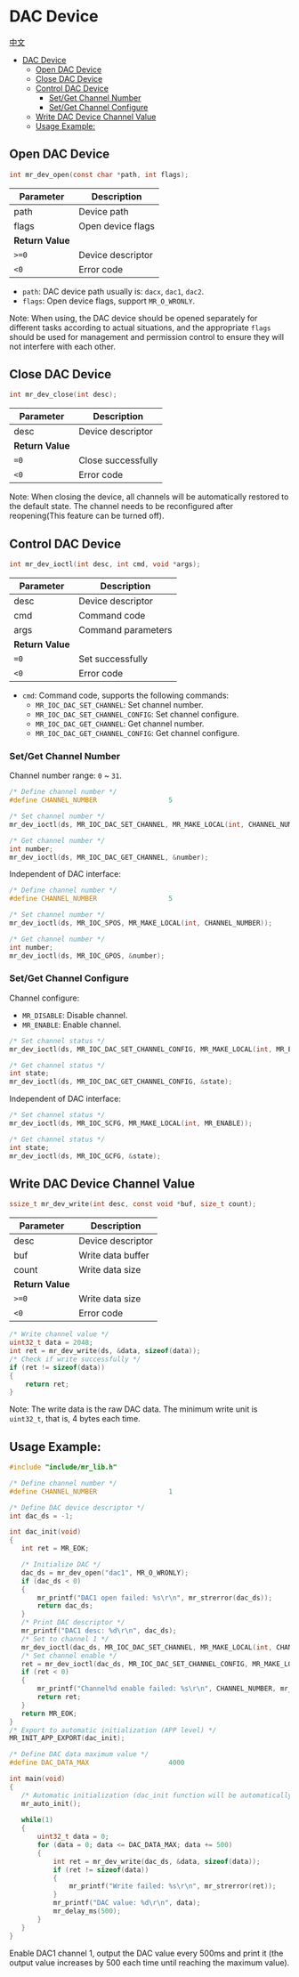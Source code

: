 # DAC Device

[中文](dac.md)

<!-- TOC -->
* [DAC Device](#dac-device)
  * [Open DAC Device](#open-dac-device)
  * [Close DAC Device](#close-dac-device)
  * [Control DAC Device](#control-dac-device)
    * [Set/Get Channel Number](#setget-channel-number)
    * [Set/Get Channel Configure](#setget-channel-configure)
  * [Write DAC Device Channel Value](#write-dac-device-channel-value)
  * [Usage Example:](#usage-example)
<!-- TOC -->

## Open DAC Device

```c
int mr_dev_open(const char *path, int flags);
```

| Parameter        | Description       |
|------------------|-------------------|
| path             | Device path       |
| flags            | Open device flags |
| **Return Value** |                   |
| `>=0`            | Device descriptor |
| `<0`             | Error code        |

- `path`: DAC device path usually is: `dacx`, `dac1`, `dac2`.
- `flags`: Open device flags, support `MR_O_WRONLY`.

Note: When using, the DAC device should be opened separately for different tasks according to actual situations, and the
appropriate `flags` should be used for management and permission control to ensure they will not interfere with each
other.

## Close DAC Device

```c
int mr_dev_close(int desc); 
```

| Parameter        | Description        |
|------------------|--------------------|
| desc             | Device descriptor  |
| **Return Value** |                    |
| `=0`             | Close successfully |   
| `<0`             | Error code         |

Note: When closing the device, all channels will be automatically restored to the default state. The channel needs to be
reconfigured after reopening(This feature can be turned off).

## Control DAC Device

```c
int mr_dev_ioctl(int desc, int cmd, void *args);
```

| Parameter        | Description        |
|------------------|--------------------|
| desc             | Device descriptor  |
| cmd              | Command code       |
| args             | Command parameters |
| **Return Value** |                    |
| `=0`             | Set successfully   |
| `<0`             | Error code         |

- `cmd`: Command code, supports the following commands:
    - `MR_IOC_DAC_SET_CHANNEL`: Set channel number.
    - `MR_IOC_DAC_SET_CHANNEL_CONFIG`: Set channel configure.
    - `MR_IOC_DAC_GET_CHANNEL`: Get channel number.
    - `MR_IOC_DAC_GET_CHANNEL_CONFIG`: Get channel configure.

### Set/Get Channel Number

Channel number range: `0` ~ `31`.

```c
/* Define channel number */
#define CHANNEL_NUMBER                  5

/* Set channel number */   
mr_dev_ioctl(ds, MR_IOC_DAC_SET_CHANNEL, MR_MAKE_LOCAL(int, CHANNEL_NUMBER));

/* Get channel number */
int number;  
mr_dev_ioctl(ds, MR_IOC_DAC_GET_CHANNEL, &number);
```

Independent of DAC interface:

```c
/* Define channel number */
#define CHANNEL_NUMBER                  5

/* Set channel number */   
mr_dev_ioctl(ds, MR_IOC_SPOS, MR_MAKE_LOCAL(int, CHANNEL_NUMBER));

/* Get channel number */
int number;  
mr_dev_ioctl(ds, MR_IOC_GPOS, &number);
```

### Set/Get Channel Configure

Channel configure:

- `MR_DISABLE`: Disable channel.
- `MR_ENABLE`: Enable channel.

```c
/* Set channel status */
mr_dev_ioctl(ds, MR_IOC_DAC_SET_CHANNEL_CONFIG, MR_MAKE_LOCAL(int, MR_ENABLE));

/* Get channel status */   
int state;
mr_dev_ioctl(ds, MR_IOC_DAC_GET_CHANNEL_CONFIG, &state);
```

Independent of DAC interface:

```c
/* Set channel status */
mr_dev_ioctl(ds, MR_IOC_SCFG, MR_MAKE_LOCAL(int, MR_ENABLE));

/* Get channel status */   
int state;
mr_dev_ioctl(ds, MR_IOC_GCFG, &state);
```

## Write DAC Device Channel Value

```c
ssize_t mr_dev_write(int desc, const void *buf, size_t count);
```

| Parameter        | Description       |
|------------------|-------------------|
| desc             | Device descriptor |   
| buf              | Write data buffer |
| count            | Write data size   |
| **Return Value** |                   |
| `>=0`            | Write data size   |
| `<0`             | Error code        |

```c
/* Write channel value */
uint32_t data = 2048;
int ret = mr_dev_write(ds, &data, sizeof(data));
/* Check if write successfully */
if (ret != sizeof(data))
{
    return ret;
}
```

Note: The write data is the raw DAC data. The minimum write unit is `uint32_t`, that is, 4 bytes each time.

## Usage Example:

```c
#include "include/mr_lib.h"

/* Define channel number */
#define CHANNEL_NUMBER                  1

/* Define DAC device descriptor */   
int dac_ds = -1;

int dac_init(void)
{
   int ret = MR_EOK;

   /* Initialize DAC */
   dac_ds = mr_dev_open("dac1", MR_O_WRONLY);
   if (dac_ds < 0)
   {
       mr_printf("DAC1 open failed: %s\r\n", mr_strerror(dac_ds));  
       return dac_ds;
   }
   /* Print DAC descriptor */
   mr_printf("DAC1 desc: %d\r\n", dac_ds);
   /* Set to channel 1 */
   mr_dev_ioctl(dac_ds, MR_IOC_DAC_SET_CHANNEL, MR_MAKE_LOCAL(int, CHANNEL_NUMBER));
   /* Set channel enable */
   ret = mr_dev_ioctl(dac_ds, MR_IOC_DAC_SET_CHANNEL_CONFIG, MR_MAKE_LOCAL(int, MR_ENABLE));
   if (ret < 0)
   {
       mr_printf("Channel%d enable failed: %s\r\n", CHANNEL_NUMBER, mr_strerror(ret));
       return ret;
   }
   return MR_EOK;
}
/* Export to automatic initialization (APP level) */
MR_INIT_APP_EXPORT(dac_init);

/* Define DAC data maximum value */
#define DAC_DATA_MAX                    4000

int main(void) 
{
   /* Automatic initialization (dac_init function will be automatically called here) */
   mr_auto_init();
    
   while(1)
   {
       uint32_t data = 0;
       for (data = 0; data <= DAC_DATA_MAX; data += 500)
       {
           int ret = mr_dev_write(dac_ds, &data, sizeof(data));
           if (ret != sizeof(data))
           {
               mr_printf("Write failed: %s\r\n", mr_strerror(ret));
           }
           mr_printf("DAC value: %d\r\n", data);
           mr_delay_ms(500);
       }
   }
}
```

Enable DAC1 channel 1, output the DAC value every 500ms and print it
(the output value increases by 500 each time until reaching the maximum value).
